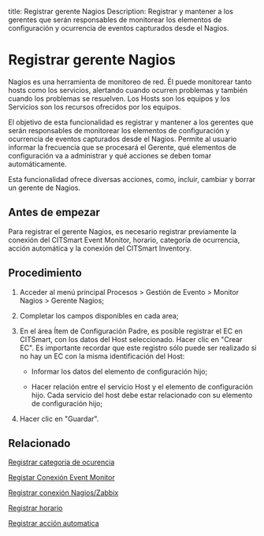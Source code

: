 title: Registrar gerente Nagios
Description: Registrar y mantener a los gerentes que serán responsables de monitorear los elementos de configuración y ocurrencia de eventos capturados desde el Nagios.
# Registrar gerente Nagios


Nagios es una herramienta de monitoreo de red. Él puede monitorear tanto hosts
como los servicios, alertando cuando ocurren problemas y también cuando los
problemas se resuelven. Los Hosts son los equipos y los Servicios son los
recursos ofrecidos por los equipos.

El objetivo de esta funcionalidad es registrar y mantener a los gerentes que
serán responsables de monitorear los elementos de configuración y ocurrencia de
eventos capturados desde el Nagios. Permite al usuario informar la frecuencia
que se procesará el Gerente, qué elementos de configuración va a administrar y
qué acciones se deben tomar automáticamente.

Esta funcionalidad ofrece diversas acciones, como, incluir, cambiar y borrar un
gerente de Nagios.

Antes de empezar
--------------------

Para registrar el gerente Nagios, es necesario registrar previamente la conexión
del CITSmart Event Monitor, horario, categoría de ocurrencia, acción automática
y la conexión del CITSmart Inventory.

Procedimiento
-----------------

1.  Acceder al menú principal Procesos \> Gestión de Evento \> Monitor Nagios \>
    Gerente Nagios;

2.  Completar los campos disponibles en cada area;

3.  En el área Ítem de Configuración Padre, es posible registrar el EC en
    CITSmart, con los datos del Host seleccionado. Hacer clic en "Crear EC". Es
    importante recordar que este registro sólo puede ser realizado si no hay un
    EC con la misma identificación del Host:

    -   Informar los datos del elemento de configuración hijo;

    -   Hacer relación entre el servicio Host y el elemento de configuración hijo.
        Cada servicio del host debe estar relacionado con su elemento de configuración hijo;

4.  Hacer clic en "Guardar".


Relacionado
-----------

[Registrar categoría de ocurencia](/es-es/citsmart-platform-9/processes/event/configuration/register-occurence-category.html)

[Registar Conexión Event Monitor](/es-es/citsmart-platform-9/processes/event/configuration/register-event-monitor-connection.html)

[Registrar conexión Nagios/Zabbix](/es-es/citsmart-platform-9/processes/event/configuration/register-nagios-zabbix-connection.html)

[Registrar horario](/es-es/citsmart-platform-9/processes/event/configuration/register-time.html)

[Registrar acción automatica](/es-es/citsmart-platform-9/additional-features/automation-of-operation/configuration/register-automatic-action.html)


<!-- !!! tip "About"

    <b>Product/Version:</b> CITSmart | 8.00 &nbsp;&nbsp;
    <b>Updated:</b>01/24/2021 – Anna Martins
